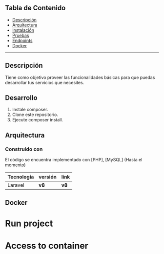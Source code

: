 ## Tabla de Contenido

- [Descripción](#descripción)
- [Arquitectura](#Arquitectura)
- [Instalación](#instalación)
- [Pruebas](#pruebas)
- [Endpoints](#endpoints)
- [Docker](#docker)
---
## Descripción

Tiene como objetivo proveer las funcionalidades básicas para que puedas desarrollar tus servicios que necesites.

## Desarrollo

1. Instale composer.
2. Clone este repositorio.
3. Ejecute composer install.

## Arquitectura

### Construido con

El código se encuentra implementado con [PHP], [MySQL] (Hasta el momento)

| Tecnología     | versión    | link                                                          |
|----------------|------------|---------------------------------------------------------------|
| Laravel | **v8** | **v8** |  |

## Docker

# Run project



# Access to container

